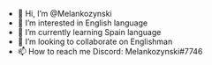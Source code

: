 - 👋 Hi, I’m @Melankozynski
- 👀 I’m interested in English language
- 🌱 I’m currently learning Spain language
- 💞️ I’m looking to collaborate on Englishman
- 📫 How to reach me Discord: Melankozynski#7746

<!---
Melankozynski/Melankozynski is a ✨ special ✨ repository because its `README.md` (this file) appears on your GitHub profile.
You can click the Preview link to take a look at your changes.
--->

